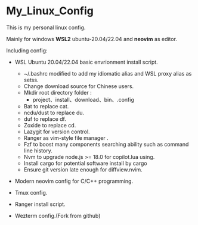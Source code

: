 # My_Linux_Config

This is my personal linux config.

Mainly for windows **WSL2** ubuntu-20.04/22.04 and **neovim** as editor.

Including config:
- WSL Ubuntu 20.04/22.04 basic envrionment install script.
    - ~/.bashrc modified to add my idiomatic alias and WSL proxy alias as setss.
    - Change download source for Chinese users.
    - Mkdir root directory folder :
        -  project、install、download、bin、.config
    - Bat to replace cat.
    - ncdu/dust to replace du.
    - duf to replace df.
    - Zoxide to replace cd.
    - Lazygit for version control.
    - Ranger as vim-style file manager .
    - Fzf to boost many components searching ability such as command line history.
    - Nvm to upgrade node.js >= 18.0 for copilot.lua using.
    - Install cargo for potential software install by cargo
    - Ensure git version late enough for diffview.nvim.


- Modern neovim config for C/C++ programming.

- Tmux config. 

- Ranger install script.

- Wezterm config.(Fork from github)
